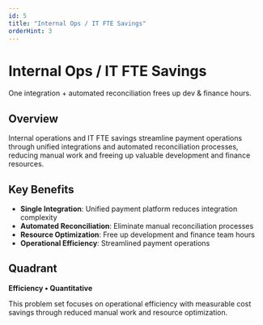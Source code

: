 ```yaml
---
id: 5
title: "Internal Ops / IT FTE Savings"
orderHint: 3
---
```


# Internal Ops / IT FTE Savings

One integration + automated reconciliation frees up dev & finance hours.

## Overview

Internal operations and IT FTE savings streamline payment operations through unified integrations and automated reconciliation processes, reducing manual work and freeing up valuable development and finance resources.

## Key Benefits

- **Single Integration**: Unified payment platform reduces integration complexity
- **Automated Reconciliation**: Eliminate manual reconciliation processes
- **Resource Optimization**: Free up development and finance team hours
- **Operational Efficiency**: Streamlined payment operations

## Quadrant

**Efficiency • Quantitative**

This problem set focuses on operational efficiency with measurable cost savings through reduced manual work and resource optimization. 